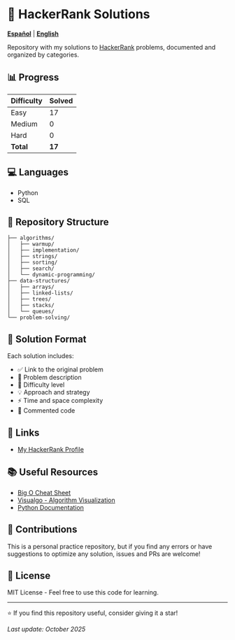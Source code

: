 # 🚀 HackerRank Solutions

**[Español](README.md)** | **[English](README.en.md)**

Repository with my solutions to [HackerRank](https://www.hackerrank.com/) problems, documented and organized by categories.

## 📊 Progress

| Difficulty | Solved |
|------------|--------|
| Easy       | 17     |
| Medium     | 0      |
| Hard       | 0      |
| **Total**  | **17** |

## 💻 Languages

- Python
- SQL

## 📁 Repository Structure

```
├── algorithms/
│   ├── warmup/
│   ├── implementation/
│   ├── strings/
│   ├── sorting/
│   ├── search/
│   └── dynamic-programming/
├── data-structures/
│   ├── arrays/
│   ├── linked-lists/
│   ├── trees/
│   ├── stacks/
│   └── queues/
└── problem-solving/
```

## 📝 Solution Format

Each solution includes:
- ✅ Link to the original problem
- 📖 Problem description
- 🎯 Difficulty level
- 💡 Approach and strategy
- ⚡ Time and space complexity
- 🔧 Commented code

## 🔗 Links

- [My HackerRank Profile](https://www.hackerrank.com/devcifuentes36)

## 📚 Useful Resources

- [Big O Cheat Sheet](https://www.bigocheatsheet.com/)
- [Visualgo - Algorithm Visualization](https://visualgo.net/)
- [Python Documentation](https://docs.python.org/)

## 🤝 Contributions

This is a personal practice repository, but if you find any errors or have suggestions to optimize any solution, issues and PRs are welcome!

## 📄 License

MIT License - Feel free to use this code for learning.

---

⭐ If you find this repository useful, consider giving it a star!

*Last update: October 2025*
